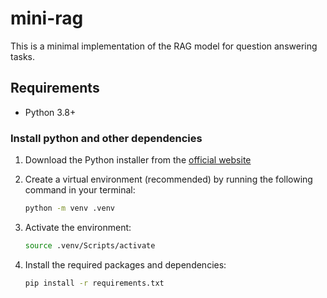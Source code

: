# mini-rag

This is a minimal implementation of the RAG model for question answering tasks.

## Requirements

- Python 3.8+

### Install python and other dependencies

1) Download the Python installer from the [official website](https://www.python.org/downloads/)

2) Create a virtual environment (recommended) by running the following command in your terminal:

    ```sh
    python -m venv .venv
    ```

3) Activate the environment:

    ```sh
    source .venv/Scripts/activate
    ```

4) Install the required packages and dependencies:

    ```sh
    pip install -r requirements.txt
    ```
